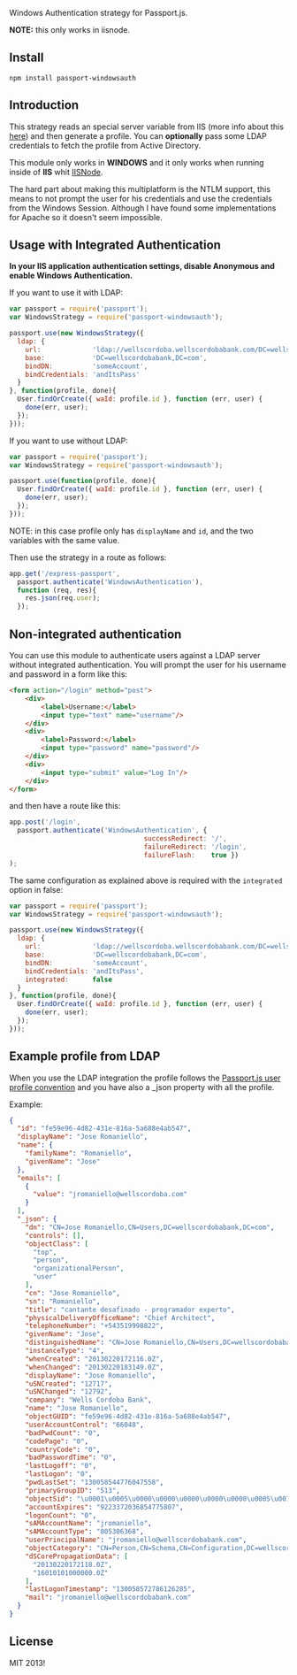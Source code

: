 Windows Authentication strategy for Passport.js.

**NOTE:** this only works in iisnode.

## Install

    npm install passport-windowsauth

## Introduction

This strategy reads an special server variable from IIS (more info about this [here](https://github.com/tjanczuk/iisnode/issues/87)) and then generate a profile. You can **optionally** pass some LDAP credentials to fetch the profile from Active Directory. 

This module only works in **WINDOWS** and it only works when running inside of **IIS** whit [IISNode](https://github.com/tjanczuk/iisnode).

The hard part about making this multiplatform is the NTLM support, this means to not prompt the user for his credentials and use the credentials from the Windows Session. Although I have found some implementations for Apache so it doesn't seem impossible.

## Usage with Integrated Authentication

**In your IIS application authentication settings, disable Anonymous and enable Windows Authentication.**

If you want to use it with LDAP:

~~~javascript
var passport = require('passport');
var WindowsStrategy = require('passport-windowsauth');

passport.use(new WindowsStrategy({ 
  ldap: {
    url:             'ldap://wellscordoba.wellscordobabank.com/DC=wellscordobabank,DC=com',
    base:            'DC=wellscordobabank,DC=com',
    bindDN:          'someAccount',
    bindCredentials: 'andItsPass'
  }
}, function(profile, done){
  User.findOrCreate({ waId: profile.id }, function (err, user) {
    done(err, user);
  });
}));
~~~

If you want to use without LDAP:

~~~javascript
var passport = require('passport');
var WindowsStrategy = require('passport-windowsauth');

passport.use(function(profile, done){
  User.findOrCreate({ waId: profile.id }, function (err, user) {
    done(err, user);
  });
}));
~~~

NOTE: in this case profile only has ```displayName``` and ```id```, and the two variables with the same value.

Then use the strategy in a route as follows:

~~~javascript
app.get('/express-passport', 
  passport.authenticate('WindowsAuthentication'),
  function (req, res){
    res.json(req.user);
  });
~~~

## Non-integrated authentication

You can use this module to authenticate users against a LDAP server without integrated authentication.
You will prompt the user for his username and password in a form like this:

~~~html
<form action="/login" method="post">
    <div>
        <label>Username:</label>
        <input type="text" name="username"/>
    </div>
    <div>
        <label>Password:</label>
        <input type="password" name="password"/>
    </div>
    <div>
        <input type="submit" value="Log In"/>
    </div>
</form>
~~~

and then have a route like this:

~~~javascript
app.post('/login',
  passport.authenticate('WindowsAuthentication', { 
                                  successRedirect: '/',
                                  failureRedirect: '/login',
                                  failureFlash:    true })
);
~~~

The same configuration as explained above is required with the ```integrated``` option in false:

~~~javascript
var passport = require('passport');
var WindowsStrategy = require('passport-windowsauth');

passport.use(new WindowsStrategy({ 
  ldap: {
    url:             'ldap://wellscordoba.wellscordobabank.com/DC=wellscordobabank,DC=com',
    base:            'DC=wellscordobabank,DC=com',
    bindDN:          'someAccount',
    bindCredentials: 'andItsPass',
    integrated:      false
  }
}, function(profile, done){
  User.findOrCreate({ waId: profile.id }, function (err, user) {
    done(err, user);
  });
}));
~~~

## Example profile from LDAP

When you use the LDAP integration the profile follows the [Passport.js user profile convention](http://passportjs.org/guide/profile/) and you have also a _json property with all the profile.

Example:

~~~json
{
  "id": "fe59e96-4d82-431e-816a-5a688e4ab547",
  "displayName": "Jose Romaniello",
  "name": {
    "familyName": "Romaniello",
    "givenName": "Jose"
  },
  "emails": [
    {
      "value": "jromaniello@wellscordoba.com"
    }
  ],
  "_json": {
    "dn": "CN=Jose Romaniello,CN=Users,DC=wellscordobabank,DC=com",
    "controls": [],
    "objectClass": [
      "top",
      "person",
      "organizationalPerson",
      "user"
    ],
    "cn": "Jose Romaniello",
    "sn": "Romaniello",
    "title": "cantante desafinado - programador experto",
    "physicalDeliveryOfficeName": "Chief Architect",
    "telephoneNumber": "+543519998822",
    "givenName": "Jose",
    "distinguishedName": "CN=Jose Romaniello,CN=Users,DC=wellscordobabank,DC=com",
    "instanceType": "4",
    "whenCreated": "20130220172116.0Z",
    "whenChanged": "20130220183149.0Z",
    "displayName": "Jose Romaniello",
    "uSNCreated": "12717",
    "uSNChanged": "12792",
    "company": "Wells Cordoba Bank",
    "name": "Jose Romaniello",
    "objectGUID": "fe59e96-4d82-431e-816a-5a688e4ab547",
    "userAccountControl": "66048",
    "badPwdCount": "0",
    "codePage": "0",
    "countryCode": "0",
    "badPasswordTime": "0",
    "lastLogoff": "0",
    "lastLogon": "0",
    "pwdLastSet": "130058544776047558",
    "primaryGroupID": "513",
    "objectSid": "\u0001\u0005\u0000\u0000\u0000\u0000\u0000\u0005\u0015\u0000\u0000\u0000��=��\u001d��uQ��O\u0004\u0000\u0000",
    "accountExpires": "9223372036854775807",
    "logonCount": "0",
    "sAMAccountName": "jromaniello",
    "sAMAccountType": "805306368",
    "userPrincipalName": "jromaniello@wellscordobabank.com",
    "objectCategory": "CN=Person,CN=Schema,CN=Configuration,DC=wellscordobabank,DC=com",
    "dSCorePropagationData": [
      "20130220172118.0Z",
      "16010101000000.0Z"
    ],
    "lastLogonTimestamp": "130058572786126285",
    "mail": "jromaniello@wellscordobabank.com"
  }
}
~~~ 

## License

MIT 2013!